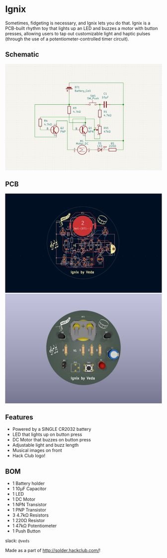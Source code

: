 # Ignix

Sometimes, fidgeting is necessary, and Ignix lets you do that. Ignix is a PCB-built rhythm toy that lights up an LED and buzzes a motor with button presses, allowing users to tap out customizable light and haptic pulses (through the use of a potentiometer-controlled timer circuit).

## Schematic
![](https://github.com/vkunamneni1/Ignix/blob/6b719134bac63b5e0a7fe01cbdbc2e33e285f5c5/assets/IGNIX_SCHEM_SOLDER.png)

## PCB
![](https://github.com/vkunamneni1/Ignix/blob/6b719134bac63b5e0a7fe01cbdbc2e33e285f5c5/assets/IGNIX_PCB_SOLDER.png)
![](https://github.com/vkunamneni1/Ignix/blob/6b719134bac63b5e0a7fe01cbdbc2e33e285f5c5/assets/IGNIX_3D_SOLDER.png)

## Features
- Powered by a SINGLE CR2032 battery
- LED that lights up on button press
- DC Motor that buzzes on button press
- Adjustable light and buzz length
- Musical images on front
- Hack Club logo!

## BOM
- 1 Battery holder
- 1 10µF Capacitor
- 1 LED
- 1 DC Motor
- 1 NPN Transistor
- 1 PNP Transistor
- 3 4.7kΩ Resistors
- 1 220Ω Resistor
- 1 47kΩ Potentiometer
- 1 Push Button
  
slack: `@veds`

Made as a part of http://solder.hackclub.com/!
